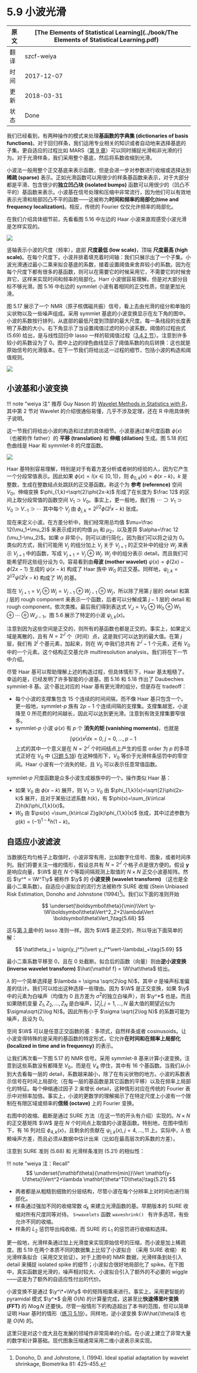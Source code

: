 # 5.9 小波光滑

| 原文   | [The Elements of Statistical Learning](../book/The Elements of Statistical Learning.pdf) |
| ---- | ---------------------------------------- |
| 翻译   | szcf-weiya                               |
| 时间   | 2017-12-07                               |
| 更新 | 2018-03-31|
| 状态 | Done|

我们已经看到，有两种操作的模式来处理**基函数的字典集 (dictionaries of basis functions)**。对于回归样条，我们运用专业相关的知识或者自动地来选择基底的子集。更自适应的过程比如 MARS（[第 9 章](../09-Additive-Models-Trees-and-Related-Methods/9.0-Introduction/index.html)）可以同时捕捉光滑和非光滑的行为。对于光滑样条，我们采用整个基底，然后将系数收缩到光滑。

小波法一般用整个正交基底来表示函数，但是会进一步对参数进行收缩或选择达到**稀疏 (sparse)** 表示。正如光滑函数可以用很少的样条基函数来表示，对于大部分都是平滑、包含很少的**独立凹凸块 (isolated bumps)** 函数可以用很少的（凹凸不平的）基函数来表示。小波基在信号处理和压缩中非常流行，因为他们可以有效地表示光滑和局部凹凸不平的函数——这被称为**时间和频率的局部化(time and frequency localization)**。相反，传统的 Fourier 仅仅允许频率的局部化。

在我们介绍具体细节前，先看看图 5.16 中左边的 Haar 小波来直观感受小波光滑是怎样实现的。

![](../img/05/fig5.16.png)

竖轴表示小波的尺度（频率），底部 **尺度最低 (low scale)**，顶端 **尺度最高 (high scale)**。在每个尺度下，小波并排着填充着时间轴：我们只展示出了一个子集。小波光滑通过最小二乘来拟合基底的系数，接着设置阈值来舍弃较小的系数。因为在每个尺度下都有很多的基函数，则可以在需要它的时候采用它，不需要它的时候舍弃它，这样来实现时间和频率的局部化。Harr 小波很容易理解，但是对大部分目标不够光滑。图 5.16 中右边的 symmlet 小波有着相同的正交性质，但是更加光滑。

图 5.17 展示了一个 NMR（原子核偶磁共振）信号，看上去由光滑的组分和单独的尖状物以及一些噪声组成。采用 symmlet 基底的小波变换显示在左下角的图中。小波的系数按行排列，从底部的最低尺度到顶部的最大尺度。每一条线段的长度表明了系数的大小。右下角显示了当设置阈值过滤时的小波系数。阈值的过程由式 (5.69) 给出，是与线性回归中 lasso 一样的软阈值过程（[3.4.2 节](../03-Linear-Methods-for-Regression/3.4-Shrinkage-Methods/index.html)）。注意到许多较小的系数设为了 0。图中上边的绿色曲线显示了阈值系数的向后转换：这也就是原始信号的光滑版本。在下一节我们将给出这一过程的细节，包括小波的构造和阈值规则。

![](../img/05/fig5.17.png)

## 小波基和小波变换

!!! note "weiya 注"
    推荐 Guy Nason 的 [Wavelet Methods in Statistics with R](http://www.springer.com/gp/book/9780387759609)，其中第 2 节对 Wavelet 的介绍很通俗易懂，几乎不涉及定理，还在 R 中用具体例子说明。

这一节我们将给出小波的构造和过滤的具体细节。小波基通过单尺度函数 $\phi(x)$（也被称作 father）的 **平移 (translation)** 和 **伸缩 (dilation)** 生成。图 5.18 的红色曲线是 Haar 和 symmlet-8 的尺度函数。

![](../img/05/fig5.18.png)

Haar 基特别容易理解，特别是对于有着方差分析或者树的经验的人，因为它产生一个分段常值表示。因此如果 $\phi(x) = I(x\in [0,1])$，则 $\phi_{0,k}(x)=\phi(x-k)$，$k$ 是整数，生成在整数结点处跳跃的正交基函数。称这个为 **参考 (reference)** 空间 $V_0$。伸缩变换 $\phi_{1,k}=\sqrt{2}\phi(2x-k)$ 形成了在长度为 $\frac 12$ 的区间上取分段常值的函数空间 $V_1\supset V_0$。事实上，更一般地，我们有 $\cdots\supset V_1\supset V_0\supset V_{-1}\supset \cdots$ 其中每个 $V_j$ 由 $\phi_{j,k}=2^{j/2}\phi(2^jx-k)$ 张成。

现在来定义小波。在方差分析中，我们经常用总均值 $\mu=\frac 12(\mu_1+\mu_2)$ 来表示成对的均值 $\mu_1$ 和 $\mu_2$，以及差异 $\alpha=\frac 12 (\mu_1-\mu_2)$。如果 $\alpha$ 非常小，则可以进行简化，因为我们可以将之设为 0。类似的方式，我们可能用 $V_j$ 的组分加上 $V_j$ 关于 $V_{j+1}$ 的正交补中的组分 $W_j$ 来表示 $V_{j+1}$ 中的函数，写成 $V_{j+1} = V_j\oplus W_j$. $W_j$ 中的组分表示 detail，而且我们可能希望将这些组分设为 0。容易看到由**母波 (mother wavelet)** $\psi(x) = \phi(2x)-\phi(2x-1)$ 生成的 $\psi (x-k)$ 构成了 Haar 族中 $W_0$ 的正交基。同样地，$\psi_{j,k}=2^{j/2}\psi(2^jx-k)$ 构成了 $W_j$ 的基。

现在 $V_{j+1}=V_j\oplus W_j=V_{j-1}\oplus W_{j-1}\oplus W_j$，所以除了用第 $j$ 层的 detail 和第 $j$ 层的 rough component 来表示一个函数，后者可以分解成第 $j-1$ 层的 detail 和 rough component，依次类推。最后我们得到表达式 $V_J=V_0\oplus W_0\oplus W_1\oplus \cdots\oplus W_{J-1}$。图 5.6 展示了特定的小波 $\psi_{j,k}(x)$。

注意到因为这些空间是正交的，则所有的基函数也都是正交的。事实上，如果定义域是离散的，且有 $N=2^J$ 个（时间）点，这是我们可以达到的最大值。在第 $j$ 层，我们有 $2^j$ 个基元素，加起来，则在 $W_j$ 中我们总共有 $2^J-1$ 个元素，还有 $V_0$ 中的一个元素。这个结构正交基允许 multiresolution analysis，我们将在下一节中介绍。

尽管 Haar 基可以帮助理解上述的构造过程，但具体情形下，Haar 基太粗糙了。幸运的是，已经发明了许多智能的小波基。图 5.16 和 5.18 作出了 Daubechies symmlet-8 基。这个基比对应的 Haar 基有更光滑的组分，但是存在 tradeoff：

- 每个小波的支撑集包含 15 个连续的时间间隔，而不像 Haar 基只包含一个。更一般地，symmlet-$p$ 族有 $2p-1$ 个连续间隔的支撑集。支撑集越宽，小波降至 0 所花费的时间越长，因此可以达到更光滑。注意到有效支撑集要窄很多。
- symmlet-$p$ 小波 $\psi(x)$ 有 $p$ 个 **消失的矩 (vanishing moments)**，也就是
$$
\int\psi (x)x^jdx=0,\; j=0,\ldots, p-1
$$
上式的其中一个意义是在 $N=2^J$ 个时间结点上产生的任意 order 为 $p$ 的多项式正好在 $V_0$ 中 ([习题 5.18](https://github.com/szcf-weiya/ESL-CN/issues/115)) 在这种情形下，$V_0$ 等价于光滑样条惩罚中的零空间。Haar 小波有一个消失的矩，且 $V_0$ 可以表示任意常值函数。

symmlet-$p$ 尺度函数是众多小波生成器族中的一个。操作类似 Haar 基：

- 如果 $V_0$ 由 $\phi(x-k)$ 展开，则 $V_1\supset V_0$ 由 $\phi_{1,k}(x)=\sqrt{2}\phi(2x-k)$ 展开，且对于某些过滤系数 $h(k)$，有 $\phi(x)=\sum_{k\in\cal Z}h(k)\phi_{1,k}(x)$。
- $W_0$ 由 $\psi(x) =\sum_{k\in\cal Z}g(k)\phi_{1,k}(x)$ 张成，其中过滤参数为 $g(k)=(-1)^{1-k}h(1-k)$。

## 自适应小波滤波

当数据在均匀格子上取值时，小波非常有用，比如数字化信号、图象，或者时间序列。我们将要关注一维的情形，假设总共有 $N=2^J$ 个格子点是很方便的。假设 $\mathbf y$ 是响应向量，$\W$ 是在 $N$ 个等距间隔观测上取值的 $N\times N$ 正交小波基矩阵。然后 $\y^* = \W^T\y$ 被称作 $\y$ 的 **小波变换 (wavelet transform)** （这也是全最小二乘系数）。自适应小波拟合的流行方法被称作 SURE 收缩 (Stein Unbiased Risk Estimation, Donoho and Johnstone (1994)[^1])。我们以下面的准则开始

$$
\underset{\boldsymbol\theta}{\min}\Vert \y-\W\boldsymbol\theta\Vert^2_2+2\lambda\Vert \boldsymbol\theta\Vert_1\tag{5.68}
$$

这与[第 3 章](../03-Linear-Methods-for-Regression/3.4-Shrinkage-Methods/index.html)中的 lasso 准则一样。因为 $\W$ 是正交的，所以导出下面简单的解：

$$
\hat\theta_j = \sign(y_j^*)(\vert y_j^*\vert-\lambda)_+\tag{5.69}
$$

最小二乘系数平移至 0，且在 0 处截断。拟合后的函数（向量）则由**逆小波变换 (inverse wavelet transform)** $\hat{\mathbf f} = \W\hat\theta$ 给出。

$\lambda$ 的一个简单选择是 $\lambda = \sigma \sqrt{2\log N}$，其中 $\sigma$ 是噪声标准偏差的估计。我们可以给出这种选择一些理由。因为 $\W$ 是正交变换，如果 $\y$ 中的元素为白噪声（均值为 0 且方差为 $\sigma^2$的独立白噪声），则 $\y^*$ 也是。而且如果随机变量 $Z_1,Z_2,\ldots,Z_N$ 是白噪声，$\vert Z_j\vert, j=1,\ldots, N$ 最大值的期望近似为 $\sigma\sqrt{2\log N}$。因此所有小于 $\sigma \sqrt{2\log N}$ 的系数可能为噪声，且设为 0。

空间 $\W$ 可以是任意正交函数的基：多项式，自然样条或者 cosinusoids。让小波变得特殊的是采用的基函数的特定形式，它允许**在时间和在频率上局部化 (localized in time and in frequency)** 的表示。

让我们再次看一下图 5.17 的 NMR 信号。采用 symmlet-8 基来计算小波变换。注意到这些系数没有都降至 $V_0$，而是在 $V_4$ 停住，其中有 16 个基函数。当我们从小到大去看每一层的 detail，系数越来越小，除了在有尖状物的地方。小波的系数表示信号在时间上局部化（在每一层的基函数是其它函数的平移）以及在频率上局部化的特征。每个伸缩通过因子 2 来增长 detail，这种情形对应在传统的 Fourier 表示中对频率加倍。事实上，小波的更数学的理解揭示了在特定尺度上小波有一个限制在有限区域或频率的**信频 (octave)** 上的 Fourier 变换。

右图中的收缩、截断是通过 SURE 方法（在这一节的开头有介绍）实现的。$N\times N$ 的正交基矩阵 $\W$ 是在 $N$ 个时间点上取值的小波基函数。特别地，在图中情形下，有 16 列对应 $\phi_{4,k}(x)$，且剩余的贡献在 $\psi_{j,k}(x), j=4,\ldots,11$ 上。实际中，$\lambda$ 依赖噪声方差，而且必须从数据中估计出来（比如在最高层次的系数的方差）。

注意到 SURE 准则 (5.68) 和 光滑样条准则 (5.21) 的相似性：

!!! note "weiya 注：Recall"
    $$
    \underset{\mathbf\theta}{\mathrm{min}}\Vert \mathbf{y-U\theta}\Vert^2+\lambda \mathbf{\theta^TD\theta}\tag{5.21}
    $$

- 两者都是从粗糙到细致的分层结构，尽管小波在每个分辨率上对时间也进行局部化。
- 样条通过强加不同的收缩常数 $d_k$ 来建立光滑函数的基。早期版本的 SURE 收缩对所有尺度同等对待。 `S+wavelets` 函数 `waveshrink() ` 有许多选项，有些允许不同的收缩。
- 样条的 $L_2$ 惩罚导出纯收缩，而 SURE 的 $L_1$ 的惩罚进行收缩和选择。

更一般地，光滑样条通过加上光滑度来实现原始信号的压缩，而小波是加上稀疏度。图 5.19 在两个本质不同的数据集上比较了小波拟合 （采用 SURE 收缩） 和光滑样条拟合（采用交叉验证）。对于上图中的 NMR 数据，光滑样条到处引入 detail 来捕捉 isolated spike 的细节；小波拟合很好地局部化了 spike。在下图中，真实函数是光滑的，噪声相对较大、小波拟合引入了额外的不必要的 wiggle——这是为了额外的自适应性付出的代价。

小波变换不是通过 $\y^\*=\W\y$ 中的矩阵相乘来进行。事实上，采用更智能的 pyramidal 模式 $\y^*$ 会用 $O(N)$ 的计算量完成，这甚至比**快速傅里叶变换 (FFT)** 的 $N\log N$ 还要快。尽管一般情形下的构造超出了本书的范围，但可以简单证明 Haar 基时的情形（[练习 5.19](https://github.com/szcf-weiya/ESL-CN/issues/116)）。同样地，逆小波变换 $\W\hat{\theta}$ 也是 $O(N)$ 的。

这里只是对这个庞大且在发展的领域作非常简单的介绍。在小波上建立了非常大量的数学和计算基础。现代图象压缩通常采用二维小波表示来实现。

[^1]: Donoho, D. and Johnstone, I. (1994). Ideal spatial adaptation by wavelet shrinkage, Biometrika 81: 425–455.
